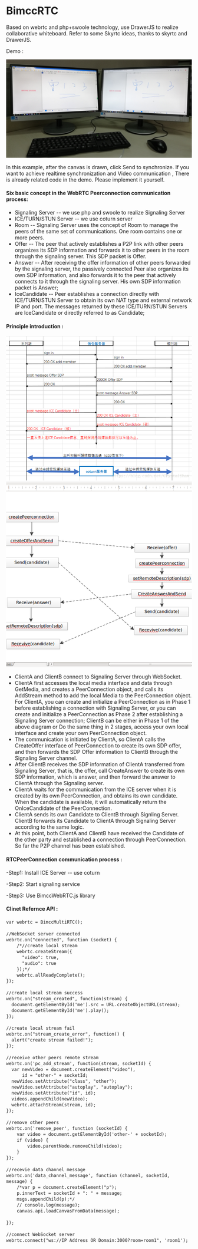 # BimccRTC
Based on webrtc and php+swoole technology, use DrawerJS to realize collaborative whiteboard. Refer to some Skyrtc ideas, thanks to skyrtc and DrawerJS.

Demo :

![](https://github.com/bimcc/BimccRTC/blob/master/whiteboard-demo.png)

In this example, after the canvas is drawn, click Send to synchronize. If you want to achieve realtime synchronization and Video communication , There is already related code in the demo. Please implement it yourself.
#### Six basic concept in the WebRTC Peerconnection communication process:
- Signaling Server -- we use php and swoole to realize Signaling Server
- ICE/TURN/STUN Server  -- we use coturn server
- Room -- Signaling Server uses the concept of Room to manage the peers of the same set of communications. One room contains one or more peers.
- Offer -- The peer that actively establishes a P2P link with other peers organizes its SDP information and forwards it to other peers in the room through the signaling server. This SDP packet is Offer.
- Answer -- After receiving the offer information of other peers forwarded by the signaling server, the passively connected Peer also organizes its own SDP information, and also forwards it to the peer that actively connects to it through the signaling server. His own SDP information packet is Answer;
- IceCandidate -- Peer establishes a connection directly with ICE/TURN/STUN Server to obtain its own NAT type and external network IP and port. The messages returned by these ICE/TURN/STUN Servers are IceCandidate or directly referred to as Candidate;

#### Principle introduction :

![](https://github.com/bimcc/BimccRTC/blob/master/1.png)
![](https://github.com/bimcc/BimccRTC/blob/master/2.png)

- ClientA and ClientB connect to Signaling Server through WebSocket.
- ClientA first accesses the local media interface and data through GetMedia, 
and creates a PeerConnection object, and calls its AddStream method to add the local Media to the PeerConnection object. 
For ClientA, you can create and initialize a PeerConnection as in Phase 1 before establishing a connection with Signaling Server, 
or you can create and initialize a PeerConnection as Phase 2 after establishing a Signaling Server connection;
 ClientB can be either in Phase 1 of the above diagram or Do the same thing in 2 stages, 
 access your own local interface and create your own PeerConnection object.
- The communication is initiated by ClientA, so ClientA calls the CreateOffer interface of PeerConnection to create its own SDP offer, and then forwards the SDP Offer information to ClientB through the Signaling Server channel.
- After ClientB receives the SDP information of ClientA transferred from Signaling Server, that is, the offer, call CreateAnswer to create its own SDP information, which is answer, and then forward the answer to ClientA through the Signaling server.
- ClientA waits for the communication from the ICE server when it is created by its own PeerConnection, and obtains its own candidate. When the candidate is available, it will automatically return the OnIceCandidate of the PeerConnection.
- ClientA sends its own Candidate to ClientB through Signling Server. ClientB forwards its Candidate to ClientA through Signaling Server according to the same logic.
- At this point, both ClientA and ClientB have received the Candidate of the other party and established a connection through PeerConnection. So far the P2P channel has been established.

#### RTCPeerConnection communication process :
-Step1: Install ICE Server -- use coturn 

-Step2: Start signaling service

-Step3: Use BimccWebRTC.js library

#### Clinet Refernce API :
```
var webrtc = BimccMultiRTC();

//WebSocket server connected
webrtc.on("connected", function (socket) {
    /*//create local stream
    webrtc.createStream({
      "video": true,
      "audio": true
    });*/
    webrtc.allReadyComplete();
});

//create local stream success
webrtc.on("stream_created", function(stream) {
  document.getElementById('me').src = URL.createObjectURL(stream);
  document.getElementById('me').play();
});

//create local stream fail
webrtc.on("stream_create_error", function() {
  alert("create stream failed!");
});

//receive other peers remote stream
webrtc.on('pc_add_stream', function(stream, socketId) {
  var newVideo = document.createElement("video"),
      id = "other-" + socketId;
  newVideo.setAttribute("class", "other");
  newVideo.setAttribute("autoplay", "autoplay");
  newVideo.setAttribute("id", id);
  videos.appendChild(newVideo);
  webrtc.attachStream(stream, id);
});

//remove other peers
webrtc.on('remove_peer', function (socketId) {
    var video = document.getElementById('other-' + socketId);
    if (video) {
        video.parentNode.removeChild(video);
    }
});

//recevie data channel message
webrtc.on('data_channel_message', function (channel, socketId, message) {
    /*var p = document.createElement("p");
    p.innerText = socketId + ": " + message;
    msgs.appendChild(p);*/
    // console.log(message);
    canvas.api.loadCanvasFromData(message);

});

//connect WebSocket server
webrtc.connect("ws://IP Address OR Domain:3000?room=room1", 'room1');

```
